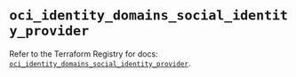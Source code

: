 # `oci_identity_domains_social_identity_provider`

Refer to the Terraform Registry for docs: [`oci_identity_domains_social_identity_provider`](https://registry.terraform.io/providers/oracle/oci/7.19.0/docs/resources/identity_domains_social_identity_provider).
